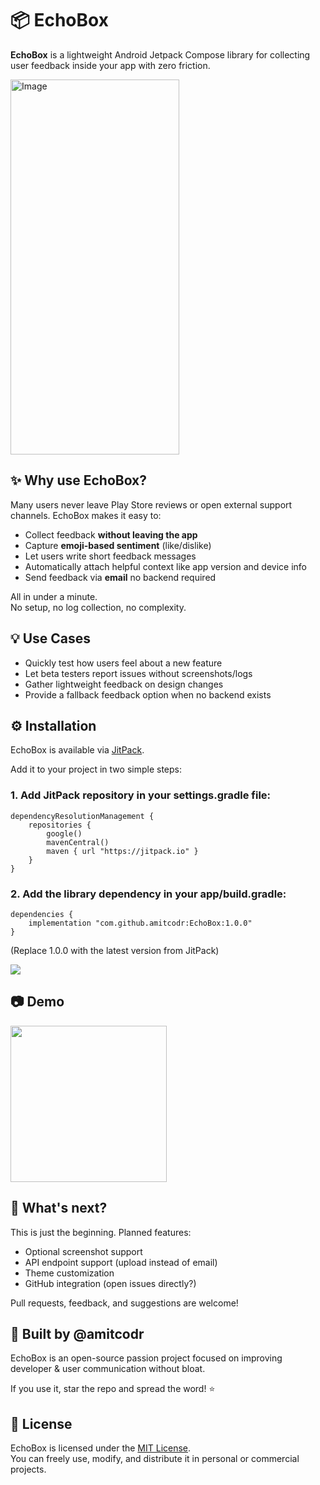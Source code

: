 # 📦 EchoBox

**EchoBox** is a lightweight Android Jetpack Compose library for collecting user feedback inside your app with zero friction.

<img width="270" height="600" alt="Image" src="https://github.com/user-attachments/assets/1eb72ce8-5ddb-44be-86e1-111e45c85bbb" />

## ✨ Why use EchoBox?

Many users never leave Play Store reviews or open external support channels. EchoBox makes it easy to:

- Collect feedback **without leaving the app**
- Capture **emoji-based sentiment** (like/dislike)
- Let users write short feedback messages
- Automatically attach helpful context like app version and device info
- Send feedback via **email** no backend required

All in under a minute.  
No setup, no log collection, no complexity.


## 💡 Use Cases

- Quickly test how users feel about a new feature
- Let beta testers report issues without screenshots/logs
- Gather lightweight feedback on design changes
- Provide a fallback feedback option when no backend exists

## ⚙️ Installation

EchoBox is available via [JitPack](https://jitpack.io).  

Add it to your project in two simple steps:

### 1. Add JitPack repository in your settings.gradle file:
```
dependencyResolutionManagement {
    repositories {
        google()
        mavenCentral()
        maven { url "https://jitpack.io" }
    }
}
```
### 2. Add the library dependency in your app/build.gradle:
```
dependencies {
    implementation "com.github.amitcodr:EchoBox:1.0.0"
}
```
(Replace 1.0.0 with the latest version from JitPack)

[![](https://jitpack.io/v/amitcodr/EchoBox.svg)](https://jitpack.io/#amitcodr/EchoBox)

## 📷 Demo

<img src="https://github.com/user-attachments/assets/92f8baeb-892e-4cb8-8d15-3fe247e926f6" width="250">


## 🚧 What's next?

This is just the beginning. Planned features:

- Optional screenshot support
- API endpoint support (upload instead of email)
- Theme customization
- GitHub integration (open issues directly?)

Pull requests, feedback, and suggestions are welcome!



## 🙌 Built by @amitcodr

EchoBox is an open-source passion project focused on improving developer & user communication without bloat.

If you use it, star the repo and spread the word! ⭐


## 📄 License

EchoBox is licensed under the [MIT License](LICENSE).  
You can freely use, modify, and distribute it in personal or commercial projects.
